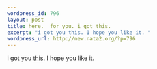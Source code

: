 ```yaml
--- 
wordpress_id: 796
layout: post
title: here.  for you. i got this.
excerpt: "i got you this. I hope you like it. "
wordpress_url: http://new.nata2.org/?p=796
---
```

i got you <a href="http://www.margotknight.com/margot.html">this</a>. I hope you like it. 

